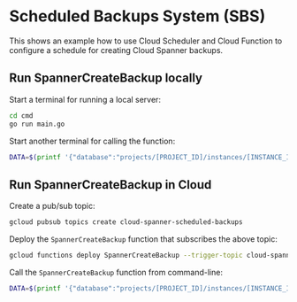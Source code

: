 # Scheduled Backups System (SBS)

This shows an example how to use Cloud Scheduler and Cloud Function to configure
a schedule for creating Cloud Spanner backups.

## Run SpannerCreateBackup locally

Start a terminal for running a local server:

```bash
cd cmd
go run main.go
```

Start another terminal for calling the function:

```bash
DATA=$(printf '{"database":"projects/[PROJECT_ID]/instances/[INSTANCE_ID]/databases/[DATABASE_ID]", "expire": "6h"}'|base64) && curl --data '{"data":"'$DATA'"}' localhost:8080
```

## Run SpannerCreateBackup in Cloud

Create a pub/sub topic: 

```bash
gcloud pubsub topics create cloud-spanner-scheduled-backups
```

Deploy the `SpannerCreateBackup` function that subscribes the above topic: 

```bash
gcloud functions deploy SpannerCreateBackup --trigger-topic cloud-spanner-scheduled-backups --runtime go113
```

Call the `SpannerCreateBackup` function from command-line:

```bash
DATA=$(printf '{"database":"projects/[PROJECT_ID]/instances/[INSTANCE_ID]/databases/[DATABASE_ID]", "expire": "6h"}'|base64) && gcloud functions call SpannerCreateBackup --data '{"data":"'$DATA'"}'
```
